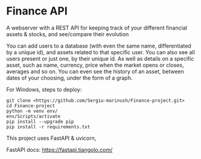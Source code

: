# Finance API

A webserver with a REST API for keeping track of your different financial assets & stocks, 
and see/compare their evolution

You can add users to a database (with even the same name, differentiated by a unique id), 
and assets related to that specific user.
You can also see all users present or just one, by their unique id.
As well as details on a specific asset, such as name, currency, price when the market opens 
or closes, averages and so on.
You can even see the history of an asset, between dates of your choosing, under the form of a graph.

For Windows, steps to deploy:
```
git clone <https://github.com/Sergiu-marinush/Finance-project.git>
cd Finance-project
python -m venv env/
env/Scripts/activate
pip install --upgrade pip
pip install -r requirements.txt

```

This project uses FastAPI & uvicorn,

FastAPI docs: https://fastapi.tiangolo.com/
